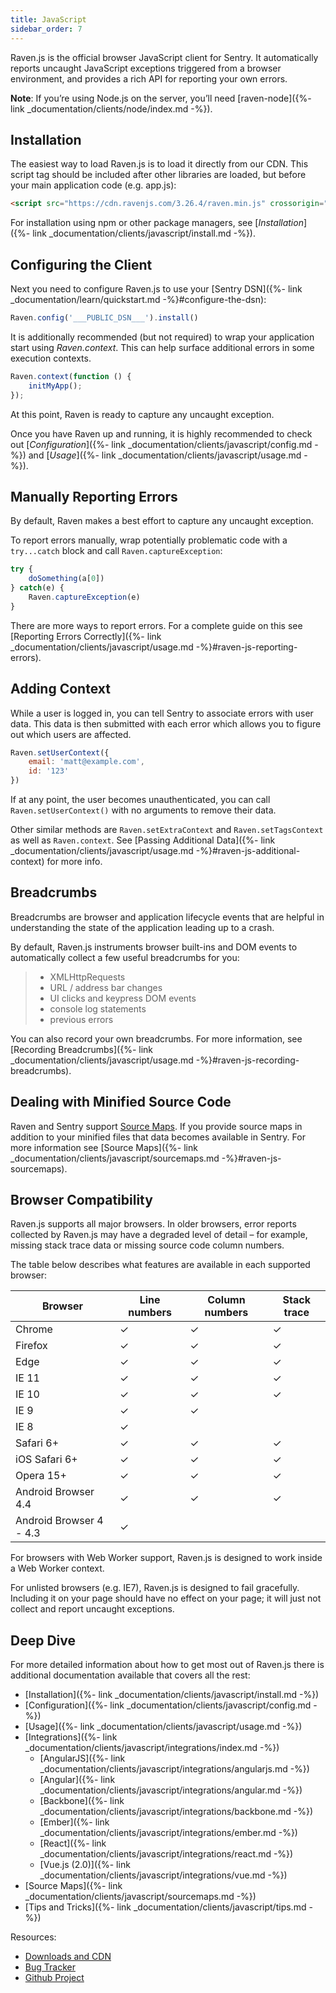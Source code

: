 ```yaml
---
title: JavaScript
sidebar_order: 7
---
```


Raven.js is the official browser JavaScript client for Sentry. It automatically reports uncaught JavaScript exceptions triggered from a browser environment, and provides a rich API for reporting your own errors.

**Note**: If you’re using Node.js on the server, you’ll need [raven-node]({%- link _documentation/clients/node/index.md -%}).

## Installation

The easiest way to load Raven.js is to load it directly from our CDN. This script tag should be included after other libraries are loaded, but before your main application code (e.g. app.js):

```html
<script src="https://cdn.ravenjs.com/3.26.4/raven.min.js" crossorigin="anonymous"></script>
```

For installation using npm or other package managers, see [_Installation_]({%- link _documentation/clients/javascript/install.md -%}).

## Configuring the Client

Next you need to configure Raven.js to use your [Sentry DSN]({%- link _documentation/learn/quickstart.md -%}#configure-the-dsn):

```javascript
Raven.config('___PUBLIC_DSN___').install()
```

It is additionally recommended (but not required) to wrap your application start using _Raven.context_. This can help surface additional errors in some execution contexts.

```javascript
Raven.context(function () {
    initMyApp();
});
```

At this point, Raven is ready to capture any uncaught exception.

Once you have Raven up and running, it is highly recommended to check out [_Configuration_]({%- link _documentation/clients/javascript/config.md -%}) and [_Usage_]({%- link _documentation/clients/javascript/usage.md -%}).

## Manually Reporting Errors

By default, Raven makes a best effort to capture any uncaught exception.

To report errors manually, wrap potentially problematic code with a `try...catch` block and call `Raven.captureException`:

```javascript
try {
    doSomething(a[0])
} catch(e) {
    Raven.captureException(e)
}
```

There are more ways to report errors. For a complete guide on this see [Reporting Errors Correctly]({%- link _documentation/clients/javascript/usage.md -%}#raven-js-reporting-errors).

## Adding Context

While a user is logged in, you can tell Sentry to associate errors with user data. This data is then submitted with each error which allows you to figure out which users are affected.

```javascript
Raven.setUserContext({
    email: 'matt@example.com',
    id: '123'
})
```

If at any point, the user becomes unauthenticated, you can call `Raven.setUserContext()` with no arguments to remove their data.

Other similar methods are `Raven.setExtraContext` and `Raven.setTagsContext` as well as `Raven.context`. See [Passing Additional Data]({%- link _documentation/clients/javascript/usage.md -%}#raven-js-additional-context) for more info.

## Breadcrumbs

Breadcrumbs are browser and application lifecycle events that are helpful in understanding the state of the application leading up to a crash.

By default, Raven.js instruments browser built-ins and DOM events to automatically collect a few useful breadcrumbs for you:

> -   XMLHttpRequests
> -   URL / address bar changes
> -   UI clicks and keypress DOM events
> -   console log statements
> -   previous errors

You can also record your own breadcrumbs. For more information, see [Recording Breadcrumbs]({%- link _documentation/clients/javascript/usage.md -%}#raven-js-recording-breadcrumbs).

## Dealing with Minified Source Code

Raven and Sentry support [Source Maps](http://www.html5rocks.com/en/tutorials/developertools/sourcemaps/). If you provide source maps in addition to your minified files that data becomes available in Sentry. For more information see [Source Maps]({%- link _documentation/clients/javascript/sourcemaps.md -%}#raven-js-sourcemaps).

## Browser Compatibility

Raven.js supports all major browsers. In older browsers, error reports collected by Raven.js may have a degraded level of detail – for example, missing stack trace data or missing source code column numbers.

The table below describes what features are available in each supported browser:

| Browser | Line numbers | Column numbers | Stack trace |
| --- | --- | --- | --- |
| Chrome | ✓ | ✓ | ✓ |
| Firefox | ✓ | ✓ | ✓ |
| Edge | ✓ | ✓ | ✓ |
| IE 11 | ✓ | ✓ | ✓ |
| IE 10 | ✓ | ✓ | ✓ |
| IE 9 | ✓ | ✓ |   |
| IE 8 | ✓ |   |   |
| Safari 6+ | ✓ | ✓ | ✓ |
| iOS Safari 6+ | ✓ | ✓ | ✓ |
| Opera 15+ | ✓ | ✓ | ✓ |
| Android Browser 4.4 | ✓ | ✓ | ✓ |
| Android Browser 4 - 4.3 | ✓ |   |   |

For browsers with Web Worker support, Raven.js is designed to work inside a Web Worker context.

For unlisted browsers (e.g. IE7), Raven.js is designed to fail gracefully. Including it on your page should have no effect on your page; it will just not collect and report uncaught exceptions.

## Deep Dive

For more detailed information about how to get most out of Raven.js there is additional documentation available that covers all the rest:

-   [Installation]({%- link _documentation/clients/javascript/install.md -%})
-   [Configuration]({%- link _documentation/clients/javascript/config.md -%})
-   [Usage]({%- link _documentation/clients/javascript/usage.md -%})
-   [Integrations]({%- link _documentation/clients/javascript/integrations/index.md -%})
    -   [AngularJS]({%- link _documentation/clients/javascript/integrations/angularjs.md -%})
    -   [Angular]({%- link _documentation/clients/javascript/integrations/angular.md -%})
    -   [Backbone]({%- link _documentation/clients/javascript/integrations/backbone.md -%})
    -   [Ember]({%- link _documentation/clients/javascript/integrations/ember.md -%})
    -   [React]({%- link _documentation/clients/javascript/integrations/react.md -%})
    -   [Vue.js (2.0)]({%- link _documentation/clients/javascript/integrations/vue.md -%})
-   [Source Maps]({%- link _documentation/clients/javascript/sourcemaps.md -%})
-   [Tips and Tricks]({%- link _documentation/clients/javascript/tips.md -%})

Resources:

-   [Downloads and CDN](http://ravenjs.com/)
-   [Bug Tracker](http://github.com/getsentry/raven-js/issues)
-   [Github Project](http://github.com/getsentry/raven-js)
